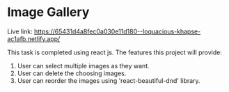 # Image Gallery

Live link: https://65431d4a8fec0a030e11d180--loquacious-khapse-ac1afb.netlify.app/

This task is completed using react js. The features this project will provide:
1. User can select multiple images as they want.
2. User can delete the choosing images.
3. User can reorder the images using 'react-beautiful-dnd' library.
   

